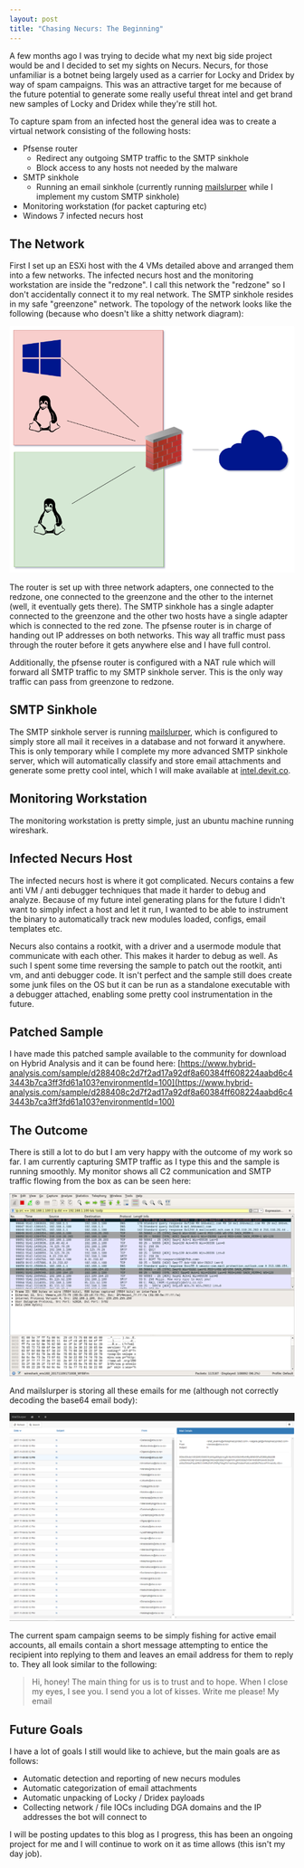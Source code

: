 ```yaml
---
layout: post
title: "Chasing Necurs: The Beginning"
---
```


A few months ago I was trying to decide what my next big side project would be and I decided to set my sights on Necurs. Necurs, for those unfamiliar is a botnet being largely used as a carrier for Locky and Dridex by way of spam campaigns. This was an attractive target for me because of the future potential to generate some really useful threat intel and get brand new samples of Locky and Dridex while they're still hot.

To capture spam from an infected host the general idea was to create a virtual network consisting of the following hosts:

- Pfsense router
    - Redirect any outgoing SMTP traffic to the SMTP sinkhole
    - Block access to any hosts not needed by the malware
- SMTP sinkhole
    - Running an email sinkhole (currently running [mailslurper](https://github.com/mailslurper/mailslurper/) while I implement my custom SMTP sinkhole)
- Monitoring workstation (for packet capturing etc)
- Windows 7 infected necurs host

## The Network

First I set up an ESXi host with the 4 VMs detailed above and arranged them into a few networks. The infected necurs host and the monitoring workstation are inside the "redzone". I call this network the "redzone" so I don't accidentally connect it to my real network. The SMTP sinkhole resides in my safe "greenzone" network. The topology of the network looks like the following (because who doesn't like a shitty network diagram):

![redzone greenzone network diagram](/images/necurs-network-diagram.png "redzone greenzone network diagram")

The router is set up with three network adapters, one connected to the redzone, one connected to the greenzone and the other to the internet (well, it eventually gets there). The SMTP sinkhole has a single adapter connected to the greenzone and the other two hosts have a single adapter which is connected to the red zone. The pfsense router is in charge of handing out IP addresses on both networks. This way all traffic must pass through the router before it gets anywhere else and I have full control.

Additionally, the pfsense router is configured with a NAT rule which will forward all SMTP traffic to my SMTP sinkhole server. This is the only way traffic can pass from greenzone to redzone.

## SMTP Sinkhole

The SMTP sinkhole server is running [mailslurper](https://github.com/mailslurper/mailslurper/), which is configured to simply store all mail it receives in a database and not forward it anywhere. This is only temporary while I complete my more advanced SMTP sinkhole server, which will automatically classify and store email attachments and generate some pretty cool intel, which I will make available at [intel.devit.co](http://intel.devit.co/).

## Monitoring Workstation

The monitoring workstation is pretty simple, just an ubuntu machine running wireshark.

## Infected Necurs Host

The infected necurs host is where it got complicated. Necurs contains a few anti VM / anti debugger techniques that made it harder to debug and analyze. Because of my future intel generating plans for the future I didn't want to simply infect a host and let it run, I wanted to be able to instrument the binary to automatically track new modules loaded, configs, email templates etc.

Necurs also contains a rootkit, with a driver and a usermode module that communicate with each other. This makes it harder to debug as well. As such I spent some time reversing the sample to patch out the rootkit, anti vm, and anti debugger code. It isn't perfect and the sample still does create some junk files on the OS but it can be run as a standalone executable with a debugger attached, enabling some pretty cool instrumentation in the future.

## Patched Sample

I have made this patched sample available to the community for download on Hybrid Analysis and it can be found here: [https://www.hybrid-analysis.com/sample/d288408c2d7f2ad17a92df8a60384ff608224aabd6c43443b7ca3ff3fd61a103?environmentId=100](https://www.hybrid-analysis.com/sample/d288408c2d7f2ad17a92df8a60384ff608224aabd6c43443b7ca3ff3fd61a103?environmentId=100)

## The Outcome

There is still a lot to do but I am very happy with the outcome of my work so far. I am currently capturing SMTP traffic as I type this and the sample is running smoothly. My monitor shows all C2 communication and SMTP traffic flowing from the box as can be seen here:

![necurs packet capture](/images/necurs-pcap.png "necurs packet capture")

And mailslurper is storing all these emails for me (although not correctly decoding the base64 email body):

![necurs email log](/images/necurs-emails.png "necurs email log")

The current spam campaign seems to be simply fishing for active email accounts, all emails contain a short message attempting to entice the recipient into replying to them and leaves an email address for them to reply to. They all look similar to the following:

>Hi, honey!
>The main thing for us is to trust and to hope. When I close my eyes, I see you.
>I send you a lot of kisses. Write me please! My email <REDACTED>

## Future Goals

I have a lot of goals I still would like to achieve, but the main goals are as follows:

- Automatic detection and reporting of new necurs modules
- Automatic categorization of email attachments
- Automatic unpacking of Locky / Dridex payloads
- Collecting network / file IOCs including DGA domains and the IP addresses the bot will connect to

I will be posting updates to this blog as I progress, this has been an ongoing project for me and I will continue to work on it as time allows (this isn't my day job).